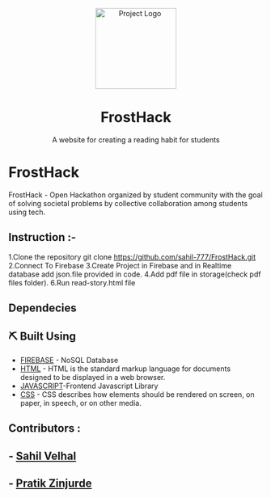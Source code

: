<p align="center">
    <img src="assest/img/book-logo.png" alt=" Project Logo" height="160px" width="160px" >
    <h1 align="center"><b>FrostHack</b></h1>
</p>
<p align="center">A website for creating a reading habit for students
    <br> 
</p>

# FrostHack
FrostHack - Open Hackathon organized by student community with the goal of solving societal problems by collective collaboration among students using tech.

## Instruction :-
1.Clone the repository git clone https://github.com/sahil-777/FrostHack.git
2.Connect To Firebase
3.Create Project in Firebase and in Realtime database add json.file provided in code.
4.Add pdf file in storage(check pdf files folder).
6.Run read-story.html file

## Dependecies
  
     

## ⛏️ Built Using <a name = "tech_stack"></a>
- [FIREBASE](https://firebase.google.com/) - NoSQL Database
- [HTML](https://html.spec.whatwg.org/) -  HTML is the standard markup language for documents designed to be displayed in a web browser.
- [JAVASCRIPT](https://javascript.info/)-Frontend Javascript Library
- [CSS](https://developer.mozilla.org/en-US/docs/Web/CSS) - CSS describes how elements should be rendered on screen, on paper, in speech, or on other media.

## Contributors :
## - [Sahil Velhal](https://github.com/sahil-777)
## - [Pratik Zinjurde](https://github.com/pratikpz18)
